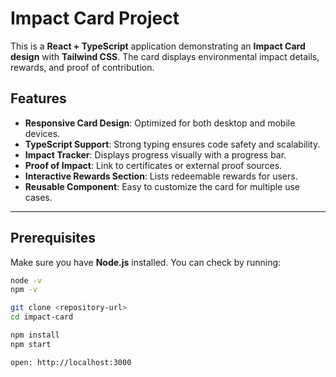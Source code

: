 # Impact Card Project

This is a **React + TypeScript** application demonstrating an **Impact Card design** with **Tailwind CSS**. The card displays environmental impact details, rewards, and proof of contribution.

## Features

- **Responsive Card Design**: Optimized for both desktop and mobile devices.
- **TypeScript Support**: Strong typing ensures code safety and scalability.
- **Impact Tracker**: Displays progress visually with a progress bar.
- **Proof of Impact**: Link to certificates or external proof sources.
- **Interactive Rewards Section**: Lists redeemable rewards for users.
- **Reusable Component**: Easy to customize the card for multiple use cases.

---

## Prerequisites

Make sure you have **Node.js** installed. You can check by running:

```bash
node -v
npm -v
```

```bash
git clone <repository-url>
cd impact-card

npm install
npm start

open: http://localhost:3000
```
